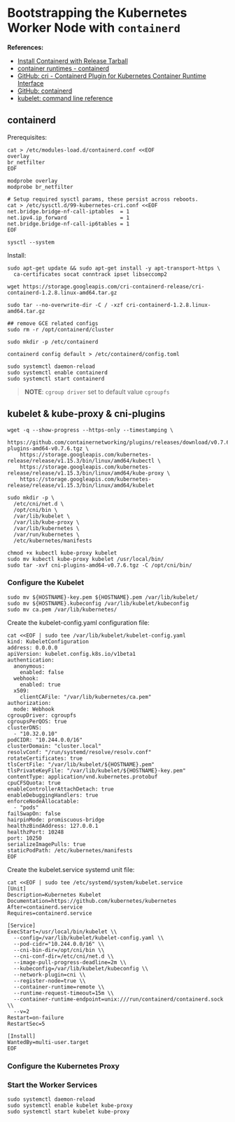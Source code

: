 # Bootstrapping the Kubernetes Worker Node with `containerd`

**References:**

* [Install Containerd with Release Tarball](https://github.com/containerd/cri/blob/master/docs/installation.md)
* [container runtimes - containerd](https://kubernetes.io/docs/setup/production-environment/container-runtimes/#containerd)
* [GitHub: cri - Containerd Plugin for Kubernetes Container Runtime Interface](https://github.com/containerd/cri)
* [GitHub: containerd](https://github.com/containerd/containerd)
* [kubelet: command line reference](https://kubernetes.io/docs/reference/command-line-tools-reference/kubelet/)

## containerd

Prerequisites:

```
cat > /etc/modules-load.d/containerd.conf <<EOF
overlay
br_netfilter
EOF

modprobe overlay
modprobe br_netfilter

# Setup required sysctl params, these persist across reboots.
cat > /etc/sysctl.d/99-kubernetes-cri.conf <<EOF
net.bridge.bridge-nf-call-iptables  = 1
net.ipv4.ip_forward                 = 1
net.bridge.bridge-nf-call-ip6tables = 1
EOF

sysctl --system
```

Install:

```
sudo apt-get update && sudo apt-get install -y apt-transport-https \
  ca-certificates socat conntrack ipset libseccomp2

wget https://storage.googleapis.com/cri-containerd-release/cri-containerd-1.2.8.linux-amd64.tar.gz

sudo tar --no-overwrite-dir -C / -xzf cri-containerd-1.2.8.linux-amd64.tar.gz

## remove GCE related configs
sudo rm -r /opt/containerd/cluster

sudo mkdir -p /etc/containerd

containerd config default > /etc/containerd/config.toml

sudo systemctl daemon-reload
sudo systemctl enable containerd
sudo systemctl start containerd
```

> **NOTE**: `cgroup driver` set to default value `cgroupfs`

## kubelet & kube-proxy & cni-plugins

```
wget -q --show-progress --https-only --timestamping \
    https://github.com/containernetworking/plugins/releases/download/v0.7.6/cni-plugins-amd64-v0.7.6.tgz \
    https://storage.googleapis.com/kubernetes-release/release/v1.15.3/bin/linux/amd64/kubectl \
    https://storage.googleapis.com/kubernetes-release/release/v1.15.3/bin/linux/amd64/kube-proxy \
    https://storage.googleapis.com/kubernetes-release/release/v1.15.3/bin/linux/amd64/kubelet

sudo mkdir -p \
  /etc/cni/net.d \
  /opt/cni/bin \
  /var/lib/kubelet \
  /var/lib/kube-proxy \
  /var/lib/kubernetes \
  /var/run/kubernetes \
  /etc/kubernetes/manifests

chmod +x kubectl kube-proxy kubelet
sudo mv kubectl kube-proxy kubelet /usr/local/bin/
sudo tar -xvf cni-plugins-amd64-v0.7.6.tgz -C /opt/cni/bin/
```

### Configure the Kubelet

```
sudo mv ${HOSTNAME}-key.pem ${HOSTNAME}.pem /var/lib/kubelet/
sudo mv ${HOSTNAME}.kubeconfig /var/lib/kubelet/kubeconfig
sudo mv ca.pem /var/lib/kubernetes/
```

Create the kubelet-config.yaml configuration file:

```
cat <<EOF | sudo tee /var/lib/kubelet/kubelet-config.yaml
kind: KubeletConfiguration
address: 0.0.0.0
apiVersion: kubelet.config.k8s.io/v1beta1
authentication:
  anonymous:
    enabled: false
  webhook:
    enabled: true
  x509:
    clientCAFile: "/var/lib/kubernetes/ca.pem"
authorization:
  mode: Webhook
cgroupDriver: cgroupfs
cgroupsPerQOS: true
clusterDNS:
  - "10.32.0.10"
podCIDR: "10.244.0.0/16"
clusterDomain: "cluster.local"
resolvConf: "/run/systemd/resolve/resolv.conf"
rotateCertificates: true
tlsCertFile: "/var/lib/kubelet/${HOSTNAME}.pem"
tlsPrivateKeyFile: "/var/lib/kubelet/${HOSTNAME}-key.pem"
contentType: application/vnd.kubernetes.protobuf
cpuCFSQuota: true
enableControllerAttachDetach: true
enableDebuggingHandlers: true
enforceNodeAllocatable:
  - "pods"
failSwapOn: false
hairpinMode: promiscuous-bridge
healthzBindAddress: 127.0.0.1
healthzPort: 10248
port: 10250
serializeImagePulls: true
staticPodPath: /etc/kubernetes/manifests
EOF
```

Create the kubelet.service systemd unit file:

```
cat <<EOF | sudo tee /etc/systemd/system/kubelet.service
[Unit]
Description=Kubernetes Kubelet
Documentation=https://github.com/kubernetes/kubernetes
After=containerd.service
Requires=containerd.service

[Service]
ExecStart=/usr/local/bin/kubelet \\
  --config=/var/lib/kubelet/kubelet-config.yaml \\
  --pod-cidr="10.244.0.0/16" \\
  --cni-bin-dir=/opt/cni/bin \\
  --cni-conf-dir=/etc/cni/net.d \\
  --image-pull-progress-deadline=2m \\
  --kubeconfig=/var/lib/kubelet/kubeconfig \\
  --network-plugin=cni \\
  --register-node=true \\
  --container-runtime=remote \\
  --runtime-request-timeout=15m \\
  --container-runtime-endpoint=unix:///run/containerd/containerd.sock \\
  --v=2
Restart=on-failure
RestartSec=5

[Install]
WantedBy=multi-user.target
EOF
```

### Configure the Kubernetes Proxy

### Start the Worker Services

```
sudo systemctl daemon-reload
sudo systemctl enable kubelet kube-proxy
sudo systemctl start kubelet kube-proxy
```
